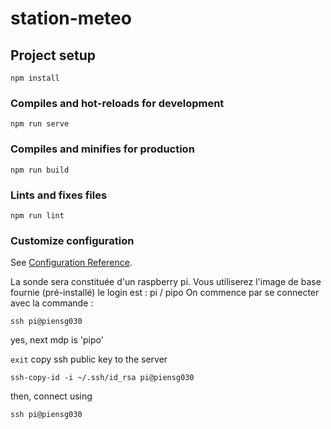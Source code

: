 # station-meteo

## Project setup
```
npm install
```

### Compiles and hot-reloads for development
```
npm run serve
```

### Compiles and minifies for production
```
npm run build
```

### Lints and fixes files
```
npm run lint
```

### Customize configuration
See [Configuration Reference](https://cli.vuejs.org/config/).

La sonde sera constituée d'un raspberry pi. Vous utiliserez l'image de base fournie (pré-installé) le login est : pi / pipo
On commence par se connecter avec la commande :
```
ssh pi@piensg030
```
yes, next mdp is 'pipo'

```exit```
copy ssh public key to the server 

```ssh-copy-id -i ~/.ssh/id_rsa pi@piensg030```

then, connect using 
```
ssh pi@piensg030
```
